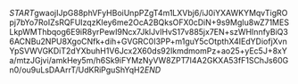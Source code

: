 $START$gwaojIJpG88phVFyHBoiUnpPZgT4m1LXVbj6/iJ0iYXAWKYMqvTigROpj7bYo7RoIZsRQFUIzqzKIey6me2OcA2BQksOFX0cDiN+9s9MgIu8wZ71MESLkpWMThbqog6E9iR8yrPewI9Ncx7JklJvIHvS17v885jx7EN+szWHInnfyBiQ36ACNBu2NPU8XgoCNfk+dih+GVGRC0I3PP+m1guY5cOtpthX4IEdYDiofjXvnYpSVWVGKDiT2dYXbuhH1V6Jcx2X60ds92IkmdmomPz+ao25+yEc5J+8xYa/mtzJGjvi/amkHey5m/h6Sk9iFYMzNyVW8ZPT7I4A2GKXA53fF1SChJs60Gn0/ou9uLsDAArrT/UdKRiPguShYqH2$END$